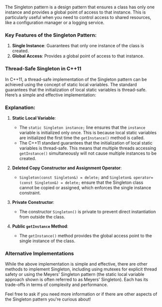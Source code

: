 The Singleton pattern is a design pattern that ensures a class has only one instance and provides a global point of access to that instance.
This is particularly useful when you need to control access to shared resources, like a configuration manager or a logging service.

### Key Features of the Singleton Pattern:
1. **Single Instance**: Guarantees that only one instance of the class is created.
2. **Global Access**: Provides a global point of access to that instance.

### Thread-Safe Singleton in C++11

In C++11, a thread-safe implementation of the Singleton pattern can be achieved using the concept of static local variables.
The standard guarantees that the initialization of local static variables is thread-safe. Here’s a simple and effective implementation:

### Explanation:

1. **Static Local Variable**:
   - The `static Singleton instance;` line ensures that the `instance` variable is initialized only once.
     This is because local static variables are initialized the first time the `getInstance()` method is called.
   - The C++11 standard guarantees that the initialization of local static variables is thread-safe.
     This means that multiple threads accessing `getInstance()` simultaneously will not cause multiple instances to be created.

2. **Deleted Copy Constructor and Assignment Operator**:
   - `Singleton(const Singleton&) = delete;`
      and `Singleton& operator=(const Singleton&) = delete;`
      ensure that the Singleton class cannot be copied or assigned, which enforces the single instance constraint.

3. **Private Constructor**:
   - The constructor `Singleton()` is private to prevent direct instantiation from outside the class.

4. **Public `getInstance` Method**:
   - The `getInstance()` method provides the global access point to the single instance of the class.

### Alternative Implementations

While the above implementation is simple and effective, there are other methods to implement Singleton,
including using mutexes for explicit thread safety or using the Meyers' Singleton pattern (the static local variable approach shown is often referred to as Meyers' Singleton).
 Each has its trade-offs in terms of complexity and performance.

Feel free to ask if you need more information or if there are other aspects of the Singleton pattern you're curious about!
